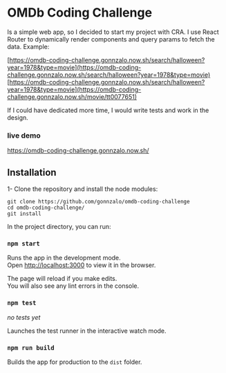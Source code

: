 # OMDb Coding Challenge

Is a simple web app, so I decided to start my project with CRA. I use React Router to dynamically render components and query params to fetch the data.
Example:

[https://omdb-coding-challenge.gonnzalo.now.sh/search/halloween?year=1978&type=movie](https://omdb-coding-challenge.gonnzalo.now.sh/search/halloween?year=1978&type=movie)
[https://omdb-coding-challenge.gonnzalo.now.sh/search/halloween?year=1978&type=movie](https://omdb-coding-challenge.gonnzalo.now.sh/movie/tt0077651)

If I could have dedicated more time, I would write tests and work in the design.

### live demo

https://omdb-coding-challenge.gonnzalo.now.sh/

## Installation

1- Clone the repository and install the node modules:

```shell
git clone https://github.com/gonnzalo/omdb-coding-challenge
cd omdb-coding-challenge/
git install
```

In the project directory, you can run:

### `npm start`

Runs the app in the development mode.<br>
Open [http://localhost:3000](http://localhost:3000) to view it in the browser.

The page will reload if you make edits.<br>
You will also see any lint errors in the console.

### `npm test`

_no tests yet_

Launches the test runner in the interactive watch mode.<br>

### `npm run build`

Builds the app for production to the `dist` folder.<br>
